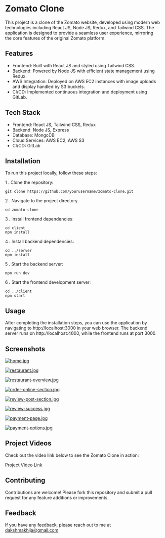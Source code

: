 
# Zomato Clone

This project is a clone of the Zomato website, developed using modern web technologies including React JS, Node JS, Redux, and Tailwind CSS. The application is designed to provide a seamless user experience, mirroring the core features of the original Zomato platform.


## Features

- Frontend: Built with React JS and styled using Tailwind CSS.
- Backend: Powered by Node JS with efficient state management using Redux.
- AWS Integration: Deployed on AWS EC2 instances with image uploads and display handled by S3 buckets.
- CI/CD: Implemented continuous integration and deployment using GitLab.


## Tech Stack

- Frontend: React JS, Tailwind CSS, Redux
- Backend: Node JS, Express
- Database: MongoDB
- Cloud Services: AWS EC2, AWS S3
- CI/CD: GitLab

## Installation

To run this project locally, follow these steps:

 1 . Clone the repository:

```
git clone https://github.com/yourusername/zomato-clone.git
```
2 . Navigate to the project directory. 

```
cd zomato-clone
```

3 . 
Install frontend dependencies:

```
cd client
npm install
```
4 . Install backend dependencies:
```
cd ../server
npm install
```
5 . Start the backend server:
```
npm run dev
```

6 . Start the frontend development server:
```
cd ../client
npm start
``` 

## Usage
After completing the installation steps, you can use the application by navigating to http://localhost:3000 in your web browser. The backend server runs on http://localhost:4000, while the frontend runs at port 3000.
## Screenshots

[![home.jpg](https://i.postimg.cc/43FHBLFc/home.jpg)](https://postimg.cc/Z9pqqcmY)

[![restaurant.jpg](https://i.postimg.cc/zvTLDJDw/restaurant.jpg)](https://postimg.cc/Lg64NF1h)

[![restaurant-overview.jpg](https://i.postimg.cc/xTgyDRXs/restaurant-overview.jpg)](https://postimg.cc/1fnNDDc6)

[![order-online-section.jpg](https://i.postimg.cc/QxjkyPd9/order-online-section.jpg)](https://postimg.cc/XXDCZsF4)

[![review-post-section.jpg](https://i.postimg.cc/6p3V9vRB/review-post-section.jpg)](https://postimg.cc/bs7Sgd35)

[![review-success.jpg](https://i.postimg.cc/Sxv6jx7C/review-success.jpg)](https://postimg.cc/Mn1MFxLp)

[![payment-page.jpg](https://i.postimg.cc/vTt7m73Z/payment-page.jpg)](https://postimg.cc/hQhQydkk)

[![payment-options.jpg](https://i.postimg.cc/sfY4KysC/payment-options.jpg)](https://postimg.cc/4n3cNDYW)








## Project Videos

Check out the video link below to see the Zomato Clone in action: 

[Project Video Link](https://drive.google.com/drive/folders/1YpXWEYIyg_i3KSKEcECLzY5Y2f_Zh1YG?usp=sharing)



## Contributing

Contributions are welcome! Please fork this repository and submit a pull request for any feature additions or improvements.


## Feedback

If you have any feedback, please reach out to me at dakshmakhija@gmail.com

